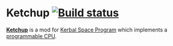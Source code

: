 Ketchup [![Build status][build-badge]][build]
=================================================

[**Ketchup**][wiki] is a mod for [Kerbal Space Program][ksp] which implements a [programmable CPU][dcpu].

[dcpu]: https://web.archive.org/web/20140101092129/http://dcpu.com/
[ksp]: https://kerbalspaceprogram.com/
[wiki]: https://github.com/KerbalSystems/Ketchup/wiki
[build]: https://ci.appveyor.com/project/KerbalSystems/ketchup
[build-badge]: https://ci.appveyor.com/api/projects/status/pfrij6vx86y55ji5
